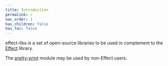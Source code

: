 ```yaml
---
title: Introduction
permalink: /
nav_order: 1
has_children: false
has_toc: false
---
```


effect-libs is a set of open-source libraries to be used in complement to the [Effect](https://effect.website/docs/introduction) library.

The [pretty-print](docs/pretty-print) module may be used by non-Effect users.
